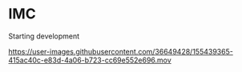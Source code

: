 # IMC

Starting development

https://user-images.githubusercontent.com/36649428/155439365-415ac40c-e83d-4a06-b723-cc69e552e696.mov

